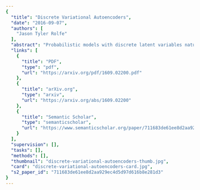 ```yaml
---
{
  "title": "Discrete Variational Autoencoders",
  "date": "2016-09-07",
  "authors": [
    "Jason Tyler Rolfe"
  ],
  "abstract": "Probabilistic models with discrete latent variables naturally capture datasets composed of discrete classes. However, they are difficult to train efficiently, since backpropagation through discrete variables is generally not possible. We present a novel method to train a class of probabilistic models with discrete latent variables using the variational autoencoder framework, including backpropagation through the discrete latent variables. The associated class of probabilistic models comprises an undirected discrete component and a directed hierarchical continuous component. The discrete component captures the distribution over the disconnected smooth manifolds induced by the continuous component. As a result, this class of models efficiently learns both the class of objects in an image, and their specific realization in pixels, from unsupervised data, and outperforms state-of-the-art methods on the permutation-invariant MNIST, Omniglot, and Caltech-101 Silhouettes datasets.",
  "links": [
    {
      "title": "PDF",
      "type": "pdf",
      "url": "https://arxiv.org/pdf/1609.02200.pdf"
    },
    {
      "title": "arXiv.org",
      "type": "arxiv",
      "url": "https://arxiv.org/abs/1609.02200"
    },
    {
      "title": "Semantic Scholar",
      "type": "semanticscholar",
      "url": "https://www.semanticscholar.org/paper/711683de61ee8d2aa929ec4d5d97d616b8e281d3"
    }
  ],
  "supervision": [],
  "tasks": [],
  "methods": [],
  "thumbnail": "discrete-variational-autoencoders-thumb.jpg",
  "card": "discrete-variational-autoencoders-card.jpg",
  "s2_paper_id": "711683de61ee8d2aa929ec4d5d97d616b8e281d3"
}
---
```


